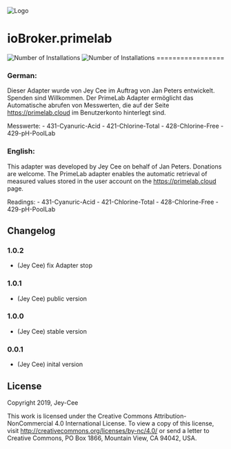 ![Logo](https://primelab.org/de/assets/website/img/logo-primelab.jpg)
# ioBroker.primelab
![Number of Installations](http://iobroker.live/badges/primelab-installed.svg) ![Number of Installations](http://iobroker.live/badges/primelab-stable.svg) =================


### German:
Dieser Adapter wurde von Jey Cee im Auftrag von Jan Peters entwickelt. Spenden sind Willkommen.
Der PrimeLab Adapter ermöglicht das Automatische abrufen von Messwerten, die auf der Seite https://primelab.cloud im Benutzerkonto hinterlegt sind.

Messwerte:
    -  431-Cyanuric-Acid
    -  421-Chlorine-Total
    -  428-Chlorine-Free
    -  429-pH-PoolLab

### English:
This adapter was developed by Jey Cee on behalf of Jan Peters. Donations are welcome.
The PrimeLab adapter enables the automatic retrieval of measured values stored in the user account on the https://primelab.cloud page.

Readings:
    -  431-Cyanuric-Acid
    -  421-Chlorine-Total
    -  428-Chlorine-Free
    -  429-pH-PoolLab



## Changelog

### 1.0.2
* (Jey Cee) fix Adapter stop

### 1.0.1
* (Jey Cee) public version

### 1.0.0
* (Jey Cee) stable version

### 0.0.1
* (Jey Cee) inital version

## License
Copyright 2019, Jey-Cee

This work is licensed under the Creative Commons Attribution-NonCommercial 4.0 International License.
To view a copy of this license, visit
http://creativecommons.org/licenses/by-nc/4.0/
or send a letter to Creative Commons, PO Box 1866, Mountain View, CA 94042, USA.
